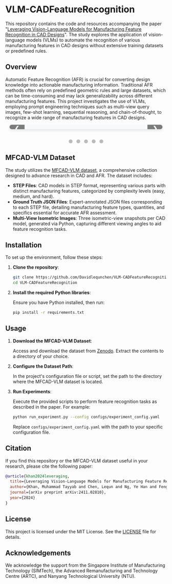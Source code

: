 # VLM-CADFeatureRecognition

This repository contains the code and resources accompanying the paper "[Leveraging Vision-Language Models for Manufacturing Feature Recognition in CAD Designs](https://arxiv.org/abs/2411.02810)". The study explores the application of vision-language models (VLMs) to automate the recognition of various manufacturing features in CAD designs without extensive training datasets or predefined rules.

## Overview

Automatic Feature Recognition (AFR) is crucial for converting design knowledge into actionable manufacturing information. Traditional AFR methods often rely on predefined geometric rules and large datasets, which can be time-consuming and may lack generalizability across different manufacturing features. This project investigates the use of VLMs, employing prompt engineering techniques such as multi-view query images, few-shot learning, sequential reasoning, and chain-of-thought, to recognize a wide range of manufacturing features in CAD designs.


<style>
.vlmcad-slideshow-container {
  width: 95%;
  margin: 0 auto 30px auto;
  position: relative;
  box-shadow: 0 4px 8px rgba(0,0,0,0.1);
  border-radius: 8px;
  overflow: hidden;
  background-color: #f8f9fa;
}
.vlmcad-mySlides {
  display: none;
  padding: 20px;
}
.vlmcad-prev, .vlmcad-next {
  cursor: pointer;
  position: absolute;
  top: 50%;
  width: auto;
  margin-top: -22px;
  padding: 16px;
  color: white;
  font-weight: bold;
  font-size: 18px;
  transition: 0.6s ease;
  border-radius: 0 3px 3px 0;
  user-select: none;
  background-color: rgba(0,0,0,0.5);
  z-index: 2;
}
.vlmcad-next {
  right: 0;
  border-radius: 3px 0 0 3px;
}
.vlmcad-prev:hover, .vlmcad-next:hover {
  background-color: rgba(0,0,0,0.8);
}
.vlmcad-image-caption {
  text-align: center;
  font-size: 1.1em;
  font-weight: 500;
  margin: 15px 0 5px 0;
  color: #2c3e50;
  padding: 0 15px;
}
.vlmcad-slide-number {
  position: absolute;
  top: 10px;
  left: 10px;
  color: white;
  background-color: rgba(0,0,0,0.5);
  padding: 5px 10px;
  border-radius: 15px;
  font-size: 0.9em;
}
.vlmcad-dot-container {
  text-align: center;
  margin: 8px 0;
}
.vlmcad-dot {
  cursor: pointer;
  height: 12px;
  width: 12px;
  margin: 0 4px;
  background-color: #bbb;
  border-radius: 50%;
  display: inline-block;
  transition: background-color 0.6s ease;
}
.vlmcad-active, .vlmcad-dot:hover {
  background-color: #717171;
}
.vlmcad-slide-img {
  display: block;
  margin: 0 auto;
  max-width: 100%;
  max-height: 750px;
  border-radius: 5px;
}
</style>

<div class="vlmcad-slideshow-container">
  <div class="vlmcad-mySlides">
    <div class="vlmcad-slide-number">1 / 5</div>
    <img src="doc/Methdology_overview.png" alt="Methodology Overview" class="vlmcad-slide-img">
    <div class="vlmcad-image-caption">Overview of VLM-based AFR approach</div>
  </div>

  <div class="vlmcad-mySlides">
    <div class="vlmcad-slide-number">2 / 5</div>
    <img src="doc/Prompt_engineering-few-shot-2.png" alt="Few-Shot Prompt Engineering" class="vlmcad-slide-img">
    <div class="vlmcad-image-caption">Few-shot learning for VLM-driven AFR</div>
  </div>

  <div class="vlmcad-mySlides">
    <div class="vlmcad-slide-number">3 / 5</div>
    <img src="doc/Dataset-Dataset_glance.png" alt="MFCAD-VLM Dataset Overview" class="vlmcad-slide-img">
    <div class="vlmcad-image-caption">MFCAD-VLM dataset for CAD feature recognition</div>
  </div>

  <div class="vlmcad-mySlides">
    <div class="vlmcad-slide-number">4 / 5</div>
    <img src="doc/Dataset-easy-1.png" alt="Example of Easy Dataset" class="vlmcad-slide-img">
    <div class="vlmcad-image-caption">Example of an easy CAD feature recognition task</div>
  </div>

  <div class="vlmcad-mySlides">
    <div class="vlmcad-slide-number">5 / 5</div>
    <img src="doc/Dataset-Hard-1.png" alt="Example of Hard Dataset" class="vlmcad-slide-img">
    <div class="vlmcad-image-caption">Example of a complex CAD feature recognition task</div>
  </div>

  <a class="vlmcad-prev" onclick="vlmcadPlusSlides(-1)">&#10094;</a>
  <a class="vlmcad-next" onclick="vlmcadPlusSlides(1)">&#10095;</a>
</div>

<div class="vlmcad-dot-container">
  <span class="vlmcad-dot" onclick="vlmcadCurrentSlide(1)"></span>
  <span class="vlmcad-dot" onclick="vlmcadCurrentSlide(2)"></span>
  <span class="vlmcad-dot" onclick="vlmcadCurrentSlide(3)"></span>
  <span class="vlmcad-dot" onclick="vlmcadCurrentSlide(4)"></span>
  <span class="vlmcad-dot" onclick="vlmcadCurrentSlide(5)"></span>
</div>

<script>
var vlmcadSlideIndex = 1;
vlmcadShowSlides(vlmcadSlideIndex);

function vlmcadPlusSlides(n) {
  vlmcadShowSlides(vlmcadSlideIndex += n);
}

function vlmcadCurrentSlide(n) {
  vlmcadShowSlides(vlmcadSlideIndex = n);
}

function vlmcadShowSlides(n) {
  var i;
  var slides = document.getElementsByClassName("vlmcad-mySlides");
  var dots = document.getElementsByClassName("vlmcad-dot");
  if (n > slides.length) {vlmcadSlideIndex = 1}
  if (n < 1) {vlmcadSlideIndex = slides.length}
  for (i = 0; i < slides.length; i++) {
    slides[i].style.display = "none";
  }
  for (i = 0; i < dots.length; i++) {
    dots[i].className = dots[i].className.replace(" vlmcad-active", "");
  }
  slides[vlmcadSlideIndex-1].style.display = "block";
  dots[vlmcadSlideIndex-1].className += " vlmcad-active";
}
</script>


## MFCAD-VLM Dataset

The study utilizes the [MFCAD-VLM dataset](https://zenodo.org/record/14038050), a comprehensive collection designed to advance research in CAD and AFR. The dataset includes:

- **STEP Files**: CAD models in STEP format, representing various parts with distinct manufacturing features, categorized by complexity levels (easy, medium, and hard).
- **Ground Truth JSON Files**: Expert-annotated JSON files corresponding to each STEP file, detailing manufacturing feature types, quantities, and specifics essential for accurate AFR assessment.
- **Multi-View Isometric Images**: Three isometric-view snapshots per CAD model, generated via Python, capturing different viewing angles to aid feature recognition tasks.


## Installation

To set up the environment, follow these steps:

1. **Clone the repository**:

   ```bash
   git clone https://github.com/Davidlequnchen/VLM-CADFeatureRecognition.git
   cd VLM-CADFeatureRecognition
   ```

2. **Install the required Python libraries**:

   Ensure you have Python installed, then run:

   ```bash
   pip install -r requirements.txt
   ```

## Usage

1. **Download the MFCAD-VLM Dataset**:

   Access and download the dataset from [Zenodo](https://zenodo.org/record/14038050). Extract the contents to a directory of your choice.

2. **Configure the Dataset Path**:

   In the project's configuration file or script, set the path to the directory where the MFCAD-VLM dataset is located.

3. **Run Experiments**:

   Execute the provided scripts to perform feature recognition tasks as described in the paper. For example:

   ```bash
   python run_experiment.py --config configs/experiment_config.yaml
   ```

   Replace `configs/experiment_config.yaml` with the path to your specific configuration file.

## Citation

If you find this repository or the MFCAD-VLM dataset useful in your research, please cite the following paper:

```bibtex
@article{khan2024leveraging,
  title={Leveraging Vision-Language Models for Manufacturing Feature Recognition in CAD Designs},
  author={Khan, Muhammad Tayyab and Chen, Lequn and Ng, Ye Han and Feng, Wenhe and Tan, Nicholas Yew Jin and Moon, Seung Ki},
  journal={arXiv preprint arXiv:2411.02810},
  year={2024}
}
```

## License

This project is licensed under the MIT License. See the [LICENSE](LICENSE) file for details.

## Acknowledgements

We acknowledge the support from the Singapore Institute of Manufacturing Technology (SIMTech), the Advanced Remanufacturing and Technology Centre (ARTC), and Nanyang Technological University (NTU).
